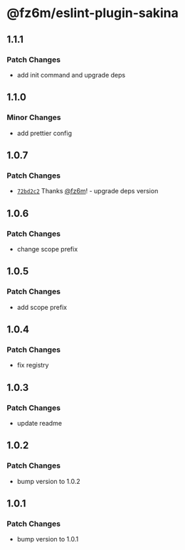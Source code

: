 # @fz6m/eslint-plugin-sakina

## 1.1.1

### Patch Changes

- add init command and upgrade deps

## 1.1.0

### Minor Changes

- add prettier config

## 1.0.7

### Patch Changes

- [`72bd2c2`](https://github.com/xn-sakina/sakina/commit/72bd2c22b11845e4e1dcf0644de3361360aa96ce) Thanks [@fz6m](https://github.com/fz6m)! - upgrade deps version

## 1.0.6

### Patch Changes

- change scope prefix

## 1.0.5

### Patch Changes

- add scope prefix

## 1.0.4

### Patch Changes

- fix registry

## 1.0.3

### Patch Changes

- update readme

## 1.0.2

### Patch Changes

- bump version to 1.0.2

## 1.0.1

### Patch Changes

- bump version to 1.0.1
